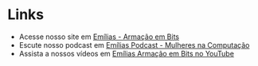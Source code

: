 
# Links 

- Acesse nosso site em [Emílias - Armação em Bits](http://utfpr.curitiba.br/emilias)
- Escute nosso podcast em [Emílias Podcast - Mulheres na Computação](https://podcasters.spotify.com/pod/show/emilias-podcast)
- Assista a nossos vídeos em [Emílias Armação em Bits no YouTube](https://youtube.com/@EmiliasArmacaoEmBits)
